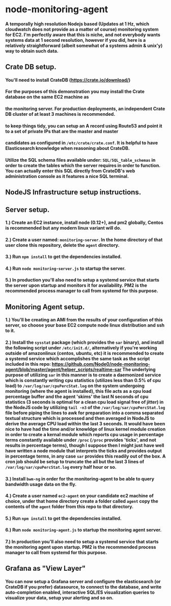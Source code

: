 # node-monitoring-agent
#### A temporally high resolution Nodejs based (Updates at 1 Hz, which cloudwatch does not provide as a matter of course) monitoring system for EC2. I'm perfectly aware that this is niche, and not everybody wants systems data at 1 second resolution, however if you did, here is a relatively straightforward (albeit somewhat of a systems admin & unix'y) way to obtain such data.
  
## Crate DB setup.  

#### You'll need to install CrateDB (https://crate.io/download/)  
#### For the purposes of this demonstration you may install the Crate database on the same EC2 machine as  
#### the monitoring server. For production deployments, an independent Crate DB cluster of at least 3 machines is recommended.  
#### to keep things tidy, you can setup an A record using Route53 and point it to a set of private IPs that are the master and master  
#### candidates as configured in `/etc/crate/crate.conf`. It is helpful to have Elasticsearch knowledge when reasoning about CrateDB.  
  
    
#### Utilize the SQL schema files available under: `SQL/SQL_table_schemas` in order to create the tables which the server requires in order to function. You can actually enter this SQL directly from CrateDB's web administration console as it features a nice SQL terminal.  
  
  
    
    
## NodeJS Infrastructure setup instructions.  


## Server setup.  
  
#### 1.) Create an EC2 instance, install node (0.12+), and pm2 globally, Centos is recommended but any modern linux variant will do.

#### 2.) Create a user named: `monitoring-server`. In the home directory of that user clone this repository, delete the `agent` directory.  
    
#### 3.) Run `npm install` to get the dependencies installed.  
#### 4.) Run `node monitoring-server.js` to startup the server.
  
#### 5.) In production you'll also need to setup a systemd service that starts the server upon startup and monitors it for availability. PM2 is the recommended process manager to call from systemd for this purpose.
    
    
## Monitoring Agent setup.  
  
#### 1.) You'll be creating an AMI from the results of your configuration of this server, so choose your base EC2 compute node linux distribution and ssh to it.  
  
    
#### 2.) Install the `sysstat` package (which provides the `sar` binary), and install the following script under `/etc/init.d/`, alternatively if you're working outside of amazonlinux (centos, ubuntu, etc) it is recommended to create a systemd service which accomplishes the same task as the script included in this repo: https://github.com/Node0/node-monitoring-agent/blob/master/agent/helper_scripts/realtime-sar  The underlying purpose of utilizing `sar` in this manner is to create a daemonized service which is constantly writing cpu statistics (utilizes less than 0.5% of cpu load) to `/var/log/sar/cpuPercStat.log` on the system undergoing monitoring (where the agent is installed), this file acts as a cpu load percentage buffer and the agent 'skims' the last N seconds of cpu statistics (3 seconds is optimal for a clean cpu load signal free of jitter) in the NodeJS code by utilizing `tail -n3` of the `/var/log/sar/cpuPercStat.log` file before piping the lines to awk for preparation into a comma separated textual structure which is processed and then averaged in NodeJS to derive the average CPU load within the last 3 seconds. It would have been nice to have had the time and/or knowldge of linux kernel module creation in order to create a kernal module which reports cpu usage in percentage terms constantly available under `/proc` (`/proc` provides 'ticks', and not results in percentage terms), though I suppose then I might just have well have written a node module that interprets the ticks and provides output in percentage terms, in any case `sar` provides this readily out of the box. A cron job should be setup to truncate the all but the last 3 lines of `/var/log/sar/cpuPercStat.log` every half hour or so.   
   
#### 3.) Install `bwm-ng` in order for the monitoring-agent to be able to query bandwidth usage data on the fly.

#### 4.) Create a user named `ec2-agent` on your candidate ec2 machine of choice, under that home directory create a folder called `agent` copy the contents of the `agent` folder from this repo to that directory.
  
#### 5.) Run `npm install` to get the dependencies installed.
#### 6.) Run `node monitoring-agent.js` to startup the monitoring agent server.  
  
#### 7.) In production you'll also need to setup a systemd service that starts the monitoring agent upon startup. PM2 is the recommended process manager to call from systemd for this purpose. 
  
    
      
        
## Grafana as "View Layer"  
  
#### You can now setup a Grafana server and configure the elasticsearch (or CrateDB if you prefer) datasource, to connect to the database, and write auto-completion enabled, interactive SQL/ES visualization queries to visualize your data, setup your alerting and so on.  
    
      
    
